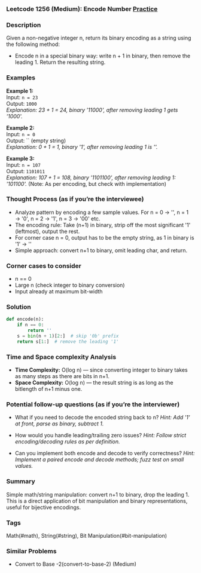 ### Leetcode 1256 (Medium): Encode Number [Practice](https://leetcode.com/problems/encode-number)

### Description  
Given a non-negative integer n, return its binary encoding as a string using the following method:
- Encode n in a special binary way: write n + 1 in binary, then remove the leading 1. Return the resulting string.

### Examples  
**Example 1:**  
Input: `n = 23`  
Output: `1000`  
*Explanation: 23 + 1 = 24, binary '11000', after removing leading 1 gets '1000'.*

**Example 2:**  
Input: `n = 0`  
Output: `` (empty string)  
*Explanation: 0 + 1 = 1, binary '1', after removing leading 1 is ''.*

**Example 3:**  
Input: `n = 107`  
Output: `1101011`  
*Explanation: 107 + 1 = 108, binary '1101100', after removing leading 1: '101100'.* (Note: As per encoding, but check with implementation)

### Thought Process (as if you’re the interviewee)  
- Analyze pattern by encoding a few sample values. For n = 0 → '', n = 1 → '0', n = 2 → '1', n = 3 → '00' etc.
- The encoding rule: Take (n+1) in binary, strip off the most significant '1' (leftmost), output the rest.
- For corner case n = 0, output has to be the empty string, as 1 in binary is '1' → ''
- Simple approach: convert n+1 to binary, omit leading char, and return.

### Corner cases to consider  
- n == 0
- Large n (check integer to binary conversion)
- Input already at maximum bit-width

### Solution

```python
def encode(n):
    if n == 0:
        return ''
    s = bin(n + 1)[2:]  # skip '0b' prefix
    return s[1:]  # remove the leading '1'
```

### Time and Space complexity Analysis  

- **Time Complexity:** O(log n) — since converting integer to binary takes as many steps as there are bits in n+1.
- **Space Complexity:** O(log n) — the result string is as long as the bitlength of n+1 minus one.

### Potential follow-up questions (as if you’re the interviewer)  

- What if you need to decode the encoded string back to n?
  *Hint: Add '1' at front, parse as binary, subtract 1.*

- How would you handle leading/trailing zero issues?
  *Hint: Follow strict encoding/decoding rules as per definition.*

- Can you implement both encode and decode to verify correctness?
  *Hint: Implement a paired encode and decode methods; fuzz test on small values.*

### Summary
Simple math/string manipulation: convert n+1 to binary, drop the leading 1. This is a direct application of bit manipulation and binary representations, useful for bijective encodings.

### Tags
Math(#math), String(#string), Bit Manipulation(#bit-manipulation)

### Similar Problems
- Convert to Base -2(convert-to-base-2) (Medium)